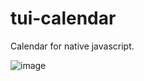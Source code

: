 # tui-calendar

Calendar for native javascript.

![image](https://user-images.githubusercontent.com/98407122/159470498-275a7fea-c838-4fb2-b304-1d4619a515b7.png)
